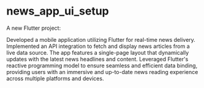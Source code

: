 # news_app_ui_setup

A new Flutter project: 

Developed a mobile application utilizing Flutter for real-time news delivery. Implemented an API integration to fetch and display news articles from a live data source. The app features a single-page layout that dynamically updates with the latest news headlines and content. Leveraged Flutter's reactive programming model to ensure seamless and efficient data binding, providing users with an immersive and up-to-date news reading experience across multiple platforms and devices.


